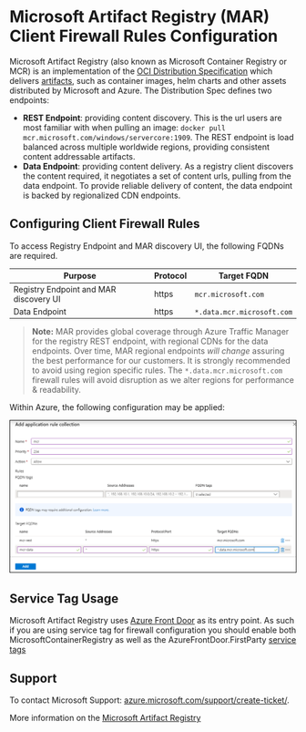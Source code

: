 # Microsoft Artifact Registry (MAR) Client Firewall Rules Configuration

Microsoft Artifact Registry (also known as Microsoft Container Registry or MCR) is an implementation of the [OCI Distribution Specification][oci-spec] which delivers [artifacts][oci-artifacts], such as container images, helm charts and other assets distributed by Microsoft and Azure. The Distribution Spec defines two endpoints:

- **REST Endpoint**: providing content discovery. This is the url users are most familiar with when pulling an image: `docker pull mcr.microsoft.com/windows/servercore:1909`. The REST endpoint is load balanced across multiple worldwide regions, providing consistent content addressable artifacts.
- **Data Endpoint**: providing content delivery. As a registry client discovers the content required, it negotiates a set of content urls, pulling from the data endpoint. To provide reliable delivery of content, the data endpoint is backed by regionalized CDN endpoints.

## Configuring Client Firewall Rules

To access Registry Endpoint and MAR discovery UI, the following FQDNs are required.

| Purpose | Protocol | Target FQDN |
| - | - | - |
| Registry Endpoint and MAR discovery UI | https | `mcr.microsoft.com` |
| Data Endpoint | https | `*.data.mcr.microsoft.com` |

> **Note:** MAR provides global coverage through Azure Traffic Manager for the registry REST endpoint, with regional CDNs for the data endpoints.
> Over time, MAR regional endpoints _will change_ assuring the best performance for our customers. It is strongly recommended to avoid using region specific rules. The `*.data.mcr.microsoft.com` firewall rules will avoid disruption as we alter regions for performance & readability.

Within Azure, the following configuration may be applied:

![Azure Application Rule](/media/mcr-client-firewall-rules.png)

## Service Tag Usage
Microsoft Artifact Registry uses [Azure Front Door](https://learn.microsoft.com/en-us/azure/frontdoor/front-door-overview) as its entry point. As such if you are using service tag for firewall configuration you should enable both MicrosoftContainerRegistry as well as the AzureFrontDoor.FirstParty [service tags](https://learn.microsoft.com/en-us/azure/virtual-network/service-tags-overview)
## Support

To contact Microsoft Support: [azure.microsoft.com/support/create-ticket/](https://azure.microsoft.com/support/create-ticket/).

More information on the [Microsoft Artifact Registry][mcr]

[azure-safe-deployment]: https://azure.microsoft.com/blog/advancing-safe-deployment-practices/
[mcr]:                   https://aka.ms/mcr
[oci-spec]:              https://github.com/opencontainers/distribution-spec
[oci-artifacts]:         https://github.com/opencontainers/artifacts
